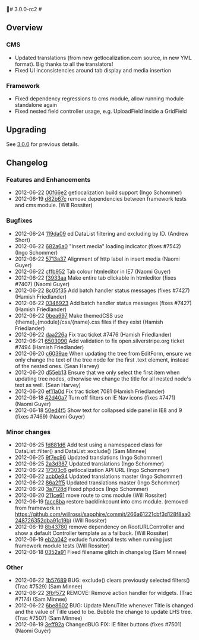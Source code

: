 # 3.0.0-rc2 #

## Overview ##

### CMS ###

 * Updated translations (from new getlocalization.com source, in new YML format). Big thanks to all the translators!
 * Fixed UI inconsistencies around tab display and media insertion
 
### Framework ###

 * Fixed dependency regressions to cms module, allow running module standalone again
 * Fixed nested field controller usage, e.g. UploadField inside a GridField
 
## Upgrading ##

See [3.0.0](/changelogs/3.0.0) for previous details.

## Changelog ##

### Features and Enhancements

 * 2012-06-22 [00f66e2](https://github.com/silverstripe/silverstripe-installer/commit/00f66e2) getlocalization build support (Ingo Schommer)
 * 2012-06-19 [d82b67c](https://github.com/silverstripe/sapphire/commit/d82b67c) remove dependencies between framework tests and cms module. (Will Rossiter)

### Bugfixes

 * 2012-06-24 [119da09](https://github.com/silverstripe/sapphire/commit/119da09) ed DataList filtering and excluding by ID. (Andrew Short)
 * 2012-06-22 [682a6a0](https://github.com/silverstripe/sapphire/commit/682a6a0) "Insert media" loading indicator (fixes #7542) (Ingo Schommer)
 * 2012-06-22 [5713a37](https://github.com/silverstripe/sapphire/commit/5713a37) Alignment of http label in insert media (Naomi Guyer)
 * 2012-06-22 [cffb952](https://github.com/silverstripe/sapphire/commit/cffb952) Tab colour htmleditor in IE7 (Naomi Guyer)
 * 2012-06-22 [f3933aa](https://github.com/silverstripe/sapphire/commit/f3933aa) Make entire tab clickable in htmleditor (fixes #7407) (Naomi Guyer)
 * 2012-06-22 [8c05f35](https://github.com/silverstripe/silverstripe-cms/commit/8c05f35) Add batch handler status messages (fixes #7427) (Hamish Friedlander)
 * 2012-06-22 [0346923](https://github.com/silverstripe/sapphire/commit/0346923) Add batch handler status messages (fixes #7427) (Hamish Friedlander)
 * 2012-06-22 [0bea697](https://github.com/silverstripe/sapphire/commit/0bea697) Make themedCSS use {theme}_{module}/css/{name}.css files if they exist (Hamish Friedlander)
 * 2012-06-22 [daa226a](https://github.com/silverstripe/sapphire/commit/daa226a) Fix trac ticket #7476 (Hamish Friedlander)
 * 2012-06-21 [6503090](https://github.com/silverstripe/sapphire/commit/6503090) Add validation to fix open.silverstripe.org ticket #7494 (Hamish Friedlander)
 * 2012-06-20 [c6039ae](https://github.com/silverstripe/sapphire/commit/c6039ae) When updating the tree from EditForm, ensure we only change the text of the tree node for the first .text element, instead of the nested ones. (Sean Harvey)
 * 2012-06-20 [d55eb13](https://github.com/silverstripe/silverstripe-cms/commit/d55eb13) Ensure that we only select the first item when updating tree nodes, otherwise we change the title for all nested node's text as well. (Sean Harvey)
 * 2012-06-20 [ef11a0d](https://github.com/silverstripe/sapphire/commit/ef11a0d) Fix trac ticket 7081 (Hamish Friedlander)
 * 2012-06-18 [42d40a7](https://github.com/silverstripe/sapphire/commit/42d40a7) Turn off filters on IE Nav icons (fixes #7471) (Naomi Guyer)
 * 2012-06-18 [50ed4f5](https://github.com/silverstripe/sapphire/commit/50ed4f5) Show text for collapsed side panel in IE8 and 9 (fixes #7469) (Naomi Guyer)

### Minor changes

 * 2012-06-25 [fd881d6](https://github.com/silverstripe/sapphire/commit/fd881d6) Add test using a namespaced class for DataList::filter() and DataList::exclude() (Sam Minnee)
 * 2012-06-25 [9f7ec96](https://github.com/silverstripe/silverstripe-cms/commit/9f7ec96) Updated translations (Ingo Schommer)
 * 2012-06-25 [2a3d387](https://github.com/silverstripe/sapphire/commit/2a3d387) Updated translations (Ingo Schommer)
 * 2012-06-22 [17303c6](https://github.com/silverstripe/silverstripe-installer/commit/17303c6) getlocalization API URL (Ingo Schommer)
 * 2012-06-22 [acb0e94](https://github.com/silverstripe/silverstripe-cms/commit/acb0e94) Updated translations master (Ingo Schommer)
 * 2012-06-22 [86a2ff5](https://github.com/silverstripe/sapphire/commit/86a2ff5) Updated translations master (Ingo Schommer)
 * 2012-06-20 [3a7128d](https://github.com/silverstripe/sapphire/commit/3a7128d) Fixed phpdocs (Ingo Schommer)
 * 2012-06-20 [211ce61](https://github.com/silverstripe/silverstripe-cms/commit/211ce61) move route to cms module (Will Rossiter)
 * 2012-06-19 [facc8ba](https://github.com/silverstripe/silverstripe-cms/commit/facc8ba) restore backlinkcount into cms module. (removed from framework in https://github.com/willrossi/sapphire/commit/266a61221cbf3d128f8aa0248726352dba91c19b) (Will Rossiter)
 * 2012-06-19 [8b43780](https://github.com/silverstripe/sapphire/commit/8b43780) remove dependency on RootURLController and show a default Controller template as a failback. (Will Rossiter)
 * 2012-06-19 [eb2a042](https://github.com/silverstripe/sapphire/commit/eb2a042) exclude functional tests when running just framework module tests (Will Rossiter)
 * 2012-06-18 [0352a91](https://github.com/silverstripe/sapphire/commit/0352a91) Fixed filename glitch in changelog (Sam Minnee)

### Other

 * 2012-06-22 [1b57689](https://github.com/silverstripe/sapphire/commit/1b57689) BUG: exclude() clears previously selected filters() (Trac #7529) (Sam Minnee)
 * 2012-06-22 [3fbf572](https://github.com/silverstripe/silverstripe-cms/commit/3fbf572) REMOVE: Remove action handler for widgets. (Trac #7174) (Sam Minnee)
 * 2012-06-22 [6be8602](https://github.com/silverstripe/silverstripe-cms/commit/6be8602) BUG: Update MenuTitle whenever Title is changed and the value of Title used to be.  Bubble the change to update LHS tree. (Trac #7507) (Sam Minnee)
 * 2012-06-19 [3eff92a](https://github.com/silverstripe/sapphire/commit/3eff92a) ChangedBUG FIX: IE filter buttons (fixes #7501) (Naomi Guyer)